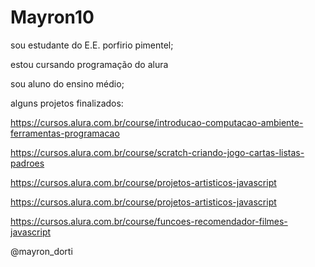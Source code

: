 # Mayron10
sou estudante do E.E. porfirio pimentel;

estou cursando programação do alura

sou aluno do ensino médio;

alguns projetos finalizados:

https://cursos.alura.com.br/course/introducao-computacao-ambiente-ferramentas-programacao

https://cursos.alura.com.br/course/scratch-criando-jogo-cartas-listas-padroes

https://cursos.alura.com.br/course/projetos-artisticos-javascript

https://cursos.alura.com.br/course/projetos-artisticos-javascript

https://cursos.alura.com.br/course/funcoes-recomendador-filmes-javascript

@mayron_dorti
